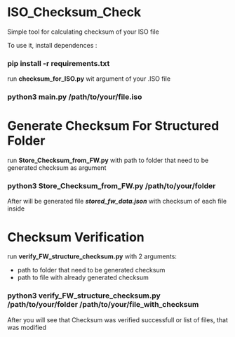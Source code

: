 # ISO_Checksum_Check
Simple tool for calculating checksum of your ISO file

To use it, install dependences :


### pip install -r requirements.txt


run **checksum_for_ISO.py** wit argument of your .ISO file

### python3 main.py /path/to/your/file.iso



# Generate Checksum For Structured Folder

run **Store_Checksum_from_FW.py** with path to folder that need to be generated checksum as argument

### python3 Store_Checksum_from_FW.py /path/to/your/folder

After will be generated file ***stored_fw_data.json*** with checksum of each file inside

# Checksum Verification

run **verify_FW_structure_checksum.py** with 2 arguments:
- path to folder that need to be generated checksum
- path to file with already generated checksum

### python3 verify_FW_structure_checksum.py /path/to/your/folder  /path/to/your/file_with_checksum

After you will see that Checksum was verified successfull or list of files, that was modified

